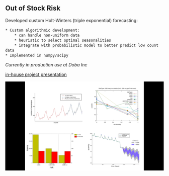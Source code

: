 ## Out of Stock Risk

Developed custom Holt-Winters (triple exponential) forecasting:

    * Custom algorithmic development:
        * can handle non-uniform data
        * heuristic to select optimal seasonalities
        * integrate with probabilistic model to better predict low count data
    * Implemented in numpy/scipy

*Currently in production use at Doba Inc*

[in-house project presentation](https://www.dropbox.com/s/k5niyn4kwm1jwze/OOS_Risk_Presentation.pdf?dl=0)

![visual](visual.png)
